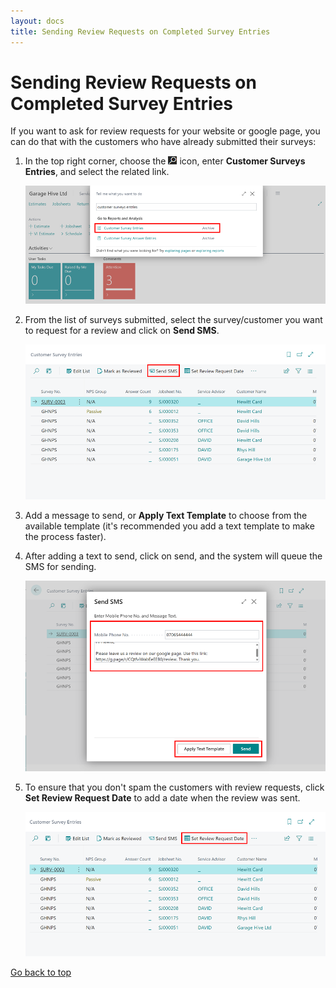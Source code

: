 ```yaml
---
layout: docs
title: Sending Review Requests on Completed Survey Entries
---
```


<a name="top"></a>

# Sending Review Requests on Completed Survey Entries
If you want to ask for review requests for your website or google page, you can do that with the customers who have already submitted their surveys:
1. In the top right corner, choose the ![](media/search_icon.png) icon, enter **Customer Surveys Entries**, and select the related link.

   ![](media/garagehive-surveys-customer11.png)

2. From the list of surveys submitted, select the survey/customer you want to request for a review and click on **Send SMS**.

   ![](media/garagehive-surveys-customer12.png)

3. Add a message to send, or **Apply Text Template** to choose from the available template (it's recommended you add a text template to make the process faster).
4. After adding a text to send, click on send, and the system will queue the SMS for sending.

   ![](media/garagehive-surveys-customer13.png)

5. To ensure that you don't spam the customers with review requests, click **Set Review Request Date** to add a date when the review was sent.

   ![](media/garagehive-surveys-customer14.png)


[Go back to top](#top)